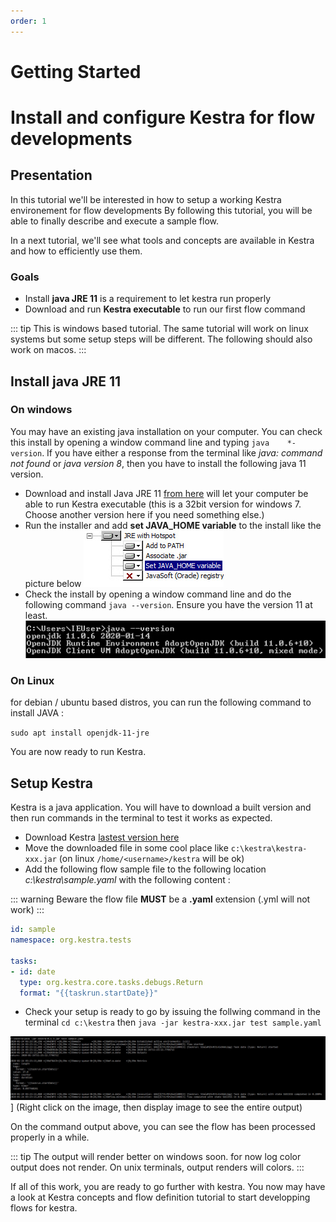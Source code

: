 ```yaml
---
order: 1
---
```


# Getting Started

# Install and configure Kestra for flow developments
<!-- ------------------------ -->


## Presentation

In this tutorial we'll be interested in how to setup a working Kestra environement for flow developments By following this tutorial, you will be able to finally describe and execute a sample flow.

In a next tutorial, we'll see what tools and concepts are available in Kestra and how to efficiently use them.

### Goals

* Install **java JRE 11** is a requirement to let kestra run properly
* Download and run **Kestra executable** to run our first flow command

::: tip
This is windows based tutorial. The same tutorial will work on linux systems but some setup steps will be different. The following should also work on macos.
:::

## Install java JRE 11

### On windows

You may have an existing java installation on your computer. You can check this install by opening a window command line and typing `java    *-version`.
If you have either a response from the terminal like *java: command not found* or *java version 8*, then you have to install the following java 11 version.

* Download and install Java JRE 11 [from here](https://github.com/AdoptOpenJDK/openjdk11-binaries/releases/download/jdk-11.0.6%2B10/OpenJDK11U-jre_x86-32_windows_hotspot_11.0.6_10.msi) will let your computer be able to run Kestra executable (this is a 32bit version for windows 7. Choose another version here if you need something else.)
* Run the installer and add **set JAVA_HOME variable** to the install like the picture below
![Kestra logo](./assets/install-java.jpg)
* Check the install by opening a window command line and do the following command `java --version`. Ensure you have the version 11 at least.
![Kestra logo](./assets/java-version.jpg)

### On Linux

for debian / ubuntu based distros, you can run the following command to install JAVA :

`sudo apt install openjdk-11-jre`

You are now ready to run Kestra.

## Setup Kestra

Kestra is a java application. You will have to download a built version and then run commands in the terminal to test it works as expected.

* Download Kestra [lastest version here](https://download.kestra.io)
* Move the downloaded file in some cool place like `c:\kestra\kestra-xxx.jar` (on linux `/home/<username>/kestra` will be ok)
* Add the following flow sample file to the following location *c:\kestra\sample.yaml* with the following content :

::: warning
Beware the flow file **MUST** be a **.yaml** extension (.yml will not work)
:::

```yaml
id: sample
namespace: org.kestra.tests

tasks:
- id: date
  type: org.kestra.core.tasks.debugs.Return
  format: "{{taskrun.startDate}}"
```

* Check your setup is ready to go by issuing the follwing command in the terminal `cd c:\kestra` then `java -jar kestra-xxx.jar test sample.yaml`

![Kestra logo](./assets/kestra-sample-output.jpg)]
(Right click on the image, then display image to see the entire output)

On the command output above, you can see the flow has been processed properly in a while.

::: tip
The output will render better on windows soon. for now log color output does not render. On unix terminals, output renders will colors.
:::

If all of this work, you are ready to go further with kestra. You now may have a look at Kestra concepts and flow definition tutorial to start developping flows for kestra.
